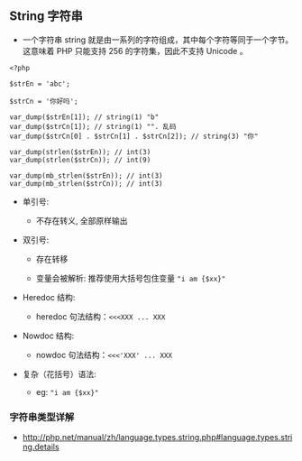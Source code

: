 ## String 字符串
* 一个字符串 string 就是由一系列的字符组成，其中每个字符等同于一个字节。这意味着 PHP 只能支持 256 的字符集，因此不支持 Unicode 。

```
<?php

$strEn = 'abc';

$strCn = '你好吗';

var_dump($strEn[1]); // string(1) "b"
var_dump($strCn[1]); // string(1) "". 乱码
var_dump($strCn[0] . $strCn[1] . $strCn[2]); // string(3) "你"

var_dump(strlen($strEn)); // int(3)
var_dump(strlen($strCn)); // int(9)

var_dump(mb_strlen($strEn)); // int(3)
var_dump(mb_strlen($strCn)); // int(3)
```

* 单引号:
    * 不存在转义, 全部原样输出


* 双引号:
    * 存在转移

    * 变量会被解析: 推荐使用大括号包住变量 `"i am {$xx}"`


* Heredoc 结构:
    * heredoc 句法结构：`<<<XXX ... XXX`


* Nowdoc 结构:
    * nowdoc 句法结构：`<<<'XXX' ... XXX`


* 复杂（花括号）语法:
    * eg: `"i am {$xx}"`


### 字符串类型详解
* http://php.net/manual/zh/language.types.string.php#language.types.string.details
